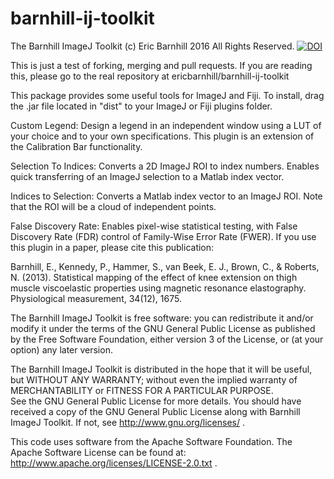 # barnhill-ij-toolkit

The Barnhill ImageJ Toolkit 
(c) Eric Barnhill 2016 All Rights Reserved.
[![DOI](https://zenodo.org/badge/20868/ericbarnhill/barnhill-ij-toolkit.svg)](https://zenodo.org/badge/latestdoi/20868/ericbarnhill/barnhill-ij-toolkit)

This is just a test of forking, merging and pull requests. If you are reading this, please go to the real repository at ericbarnhill/barnhill-ij-toolkit

This package provides some useful tools for ImageJ and Fiji. To install, drag the .jar file located in "dist" to your ImageJ or Fiji plugins folder.

Custom Legend: Design a legend in an independent window using a LUT of your choice and to your own specifications. This plugin is an extension of the Calibration Bar functionality.

Selection To Indices: Converts a 2D ImageJ ROI to index numbers. Enables quick transferring of an ImageJ selection to a Matlab index vector.

Indices to Selection: Converts a Matlab index vector to an ImageJ ROI. Note that the ROI will be a cloud of independent points.

False Discovery Rate: Enables pixel-wise statistical testing, with False Discovery Rate (FDR) control of Family-Wise Error Rate (FWER). 
If you use this plugin in a paper, please cite this publication: 

Barnhill, E., Kennedy, P., Hammer, S., van Beek, E. J., Brown, C., & Roberts, N. (2013). Statistical mapping of the effect of knee extension on thigh muscle viscoelastic properties using magnetic resonance elastography. Physiological measurement, 34(12), 1675.

The Barnhill ImageJ Toolkit is free software: you can redistribute it and/or modify
it under the terms of the GNU General Public License as published by the Free Software Foundation, 
either version 3 of the License, or (at your option) any later version.
  
The Barnhill ImageJ Toolkit is distributed in the hope that it will be useful, but WITHOUT ANY WARRANTY; 
without even the implied warranty of MERCHANTABILITY or FITNESS FOR A PARTICULAR PURPOSE.  
See the GNU General Public License for more details. You should have received a copy of 
the GNU General Public License along with Barnhill ImageJ Toolkit.  If not, see http://www.gnu.org/licenses/ .
 
This code uses software from the Apache Software Foundation. The Apache Software License can be found at: http://www.apache.org/licenses/LICENSE-2.0.txt .
